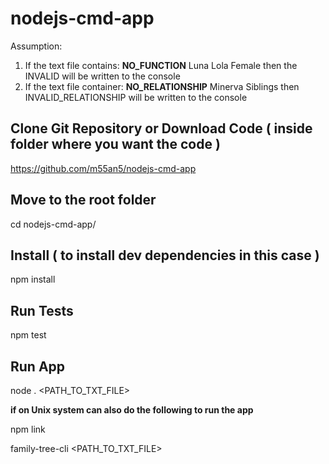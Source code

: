 # nodejs-cmd-app

Assumption: 

1. If the text file contains: <b>NO_FUNCTION</b> Luna Lola Female then the INVALID will be written to the console
2. If the text file container: <b>NO_RELATIONSHIP</b> Minerva Siblings then INVALID_RELATIONSHIP will be written to the console

## Clone Git Repository or Download Code ( inside folder where you want the code ) 
https://github.com/m55an5/nodejs-cmd-app

## Move to the root folder
cd nodejs-cmd-app/

## Install ( to install dev dependencies in this case )
npm install

## Run Tests
npm test

## Run App
node . <PATH_TO_TXT_FILE>


<b>if on Unix system can also do the following to run the app</b>

npm link

family-tree-cli <PATH_TO_TXT_FILE>
 


